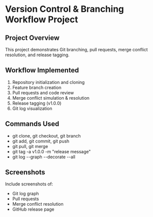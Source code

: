 
# Version Control & Branching Workflow Project

## Project Overview
This project demonstrates Git branching, pull requests, merge conflict resolution, and release tagging.

## Workflow Implemented
1. Repository initialization and cloning
2. Feature branch creation
3. Pull requests and code review
4. Merge conflict simulation & resolution
5. Release tagging (v1.0.0)
6. Git log visualization

## Commands Used
- git clone, git checkout, git branch
- git add, git commit, git push
- git pull, git merge
- git tag -a v1.0.0 -m "release message"
- git log --graph --decorate --all

## Screenshots
Include screenshots of:
- Git log graph
- Pull requests
- Merge conflict resolution
- GitHub release page

